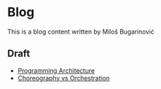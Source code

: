 # Blog

This is a blog content written by Miloš Bugarinović

## Draft

* [Programming Architecture](draft/programming-architecture/index.en.md)
* [Choreography vs Orchestration](draft/choreography-vs-orchestration/index.en.md)
